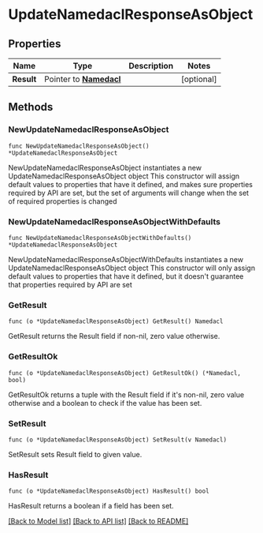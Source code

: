 # UpdateNamedaclResponseAsObject

## Properties

Name | Type | Description | Notes
------------ | ------------- | ------------- | -------------
**Result** | Pointer to [**Namedacl**](Namedacl.md) |  | [optional] 

## Methods

### NewUpdateNamedaclResponseAsObject

`func NewUpdateNamedaclResponseAsObject() *UpdateNamedaclResponseAsObject`

NewUpdateNamedaclResponseAsObject instantiates a new UpdateNamedaclResponseAsObject object
This constructor will assign default values to properties that have it defined,
and makes sure properties required by API are set, but the set of arguments
will change when the set of required properties is changed

### NewUpdateNamedaclResponseAsObjectWithDefaults

`func NewUpdateNamedaclResponseAsObjectWithDefaults() *UpdateNamedaclResponseAsObject`

NewUpdateNamedaclResponseAsObjectWithDefaults instantiates a new UpdateNamedaclResponseAsObject object
This constructor will only assign default values to properties that have it defined,
but it doesn't guarantee that properties required by API are set

### GetResult

`func (o *UpdateNamedaclResponseAsObject) GetResult() Namedacl`

GetResult returns the Result field if non-nil, zero value otherwise.

### GetResultOk

`func (o *UpdateNamedaclResponseAsObject) GetResultOk() (*Namedacl, bool)`

GetResultOk returns a tuple with the Result field if it's non-nil, zero value otherwise
and a boolean to check if the value has been set.

### SetResult

`func (o *UpdateNamedaclResponseAsObject) SetResult(v Namedacl)`

SetResult sets Result field to given value.

### HasResult

`func (o *UpdateNamedaclResponseAsObject) HasResult() bool`

HasResult returns a boolean if a field has been set.


[[Back to Model list]](../README.md#documentation-for-models) [[Back to API list]](../README.md#documentation-for-api-endpoints) [[Back to README]](../README.md)


